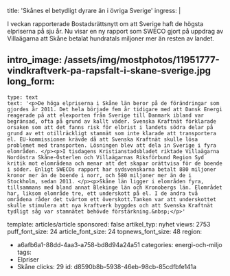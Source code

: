 title: 'Skånes el betydligt dyrare än i övriga Sverige'
ingress: |
  <p>I veckan rapporterade Bostadsrättsnytt om att Sverige haft de högsta elpriserna på sju år. Nu visar en ny rapport som SWECO gjort på uppdrag av Villaägarna att Skåne betalat hundratals miljoner mer än resten av landet.
  </p>
  
intro_image: /assets/img/mostphotos/11951777-vindkraftverk-pa-rapsfalt-i-skane-sverige.jpg
long_form:
  -
    type: text
    text: '<p>De höga elpriserna i Skåne län beror på de förändringar som gjordes år 2011. Det hela började fem år tidigare med att Dansk Energi reagerade på att elexporten från Sverige till Danmark ibland var begränsad, ofta på grund av kallt väder. Svenska Kraftnät förklarade orsaken som att det fanns risk för elbrist i landets södra delar på grund av ett otillräckligt stamnät som inte klarade att transportera el. EU-kommissionen krävde då att Svenska Kraftnät skulle lösa problemet med transporten. Lösningen blev att dela in Sverige i fyra elområden. </p><p>I tisdagens Kristianstadsbladet riktade Villaägarna Nordöstra Skåne-Österlen och Villaägarnas Riksförbund Region Syd kritik mot elområdena och menar att det skapar orättvisa för de boende i söder. Enligt SWECOs rapport har sydsvenskarna betalt 880 miljoner kronor mer än de boende i norr, och 580 miljoner mer än de i Stockholm, sedan 2011. </p><p>Skåne län ligger i elområden fyra, tillsammans med bland annat Blekinge län och Kronobergs län. Elområdet har, liksom elområde tre, ett underskott på el. I de andra två områdena råder det tvärtom ett överskott.Tanken var att underskottet skulle stimulera att nya kraftverk byggdes och att Svenska Kraftnät tydligt såg var stamnätet behövde förstärkning.&nbsp;</p>'
template: articles/article
sponsored: false
artikel_typ: nyhet
views: 2753
puff_font_size: 24
article_font_size: 24
topnews_font_size: 48
region:
  - a6afb6a1-88dd-4aa3-a758-bd8d94a24a51
categories: energi-och-miljo
tags:
  - Elpriser
  - Skåne
clicks: 29
id: d8590b8b-5938-46eb-98cb-85cdfbfe141a
